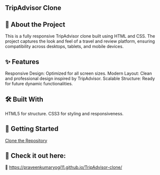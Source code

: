 ## TripAdvisor Clone
## 🌟 About the Project
This is a fully responsive TripAdvisor clone built using HTML and CSS. The project captures the look and feel of a travel and review platform, ensuring compatibility across desktops, tablets, and mobile devices.

## ✨ Features
Responsive Design: Optimized for all screen sizes.
Modern Layout: Clean and professional design inspired by TripAdvisor.
Scalable Structure: Ready for future dynamic functionalities.

## 🛠️ Built With
HTML5 for structure.
CSS3 for styling and responsiveness.

## 🚀 Getting Started
[Clone the Repository](https://github.com/praveenkumaryogi11/TripAdvisor-clone.git)

## 📣 Check it out here:
🔗 https://praveenkumaryogi11.github.io/TripAdvisor-clone/
